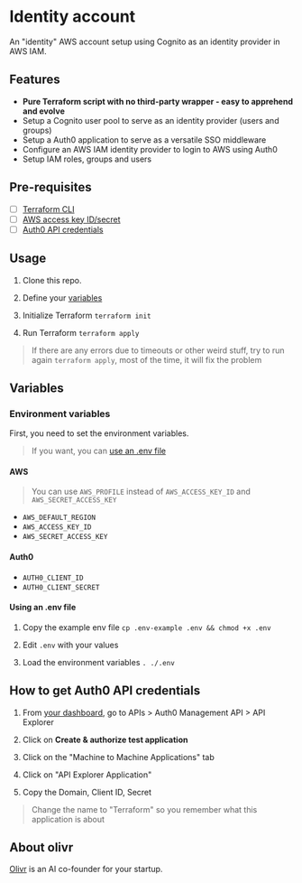 # Identity account

An "identity" AWS account setup using Cognito as an identity provider in AWS IAM.

## Features

- **Pure Terraform script with no third-party wrapper - easy to apprehend and evolve**
- Setup a Cognito user pool to serve as an identity provider (users and groups)
- Setup a Auth0 application to serve as a versatile SSO middleware
- Configure an AWS IAM identity provider to login to AWS using Auth0
- Setup IAM roles, groups and users

## Pre-requisites

- [ ] [Terraform CLI](https://learn.hashicorp.com/terraform/getting-started/install.html)
- [ ] [AWS access key ID/secret](https://console.aws.amazon.com/iam/home#/security_credentials)
- [ ] [Auth0 API credentials](#how-to-get-auth0-api-credentials)

## Usage

1. Clone this repo.

2. Define your [variables](#variables)

3. Initialize Terraform `terraform init`

4. Run Terraform `terraform apply`

> If there are any errors due to timeouts or other weird stuff, try to run again `terraform apply`, most of the time, it will fix the problem

## Variables

<!-- auto-terraform-environment-variables -->

### Environment variables

First, you need to set the environment variables.

> If you want, you can [use an .env file](#using-an-env-file)

#### AWS

> You can use `AWS_PROFILE` instead of `AWS_ACCESS_KEY_ID` and `AWS_SECRET_ACCESS_KEY`

- `AWS_DEFAULT_REGION`
- `AWS_ACCESS_KEY_ID`
- `AWS_SECRET_ACCESS_KEY`

#### Auth0

- `AUTH0_CLIENT_ID`
- `AUTH0_CLIENT_SECRET`

#### Using an .env file

1. Copy the example env file `cp .env-example .env && chmod +x .env`

2. Edit `.env` with your values

3. Load the environment variables `. ./.env`

<!-- auto-terraform-environment-variables -->

<!-- auto-terraform-variables -->

<!-- auto-terraform-variables -->

## How to get Auth0 API credentials

1. From [your dashboard](https://manage.auth0.com/dashboard), go to APIs > Auth0 Management API > API Explorer

2. Click on **Create & authorize test application**

3. Click on the "Machine to Machine Applications" tab

4. Click on "API Explorer Application"

5. Copy the Domain, Client ID, Secret

> Change the name to "Terraform" so you remember what this application is about

<!-- auto-about-olivr -->

## About olivr

[Olivr](https://olivr.com) is an AI co-founder for your startup.

<!-- auto-about-olivr -->
